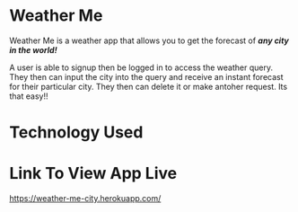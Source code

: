 # Weather Me
Weather Me is a weather app that allows you to get the forecast of **_any city in the world!_**

A user is able to signup then be logged in to access the weather query. They then can input the city into the query and receive an instant forecast for their particular city. They then can delete it or make antoher request. Its that easy!!

# Technology Used




# Link To View App Live
https://weather-me-city.herokuapp.com/
